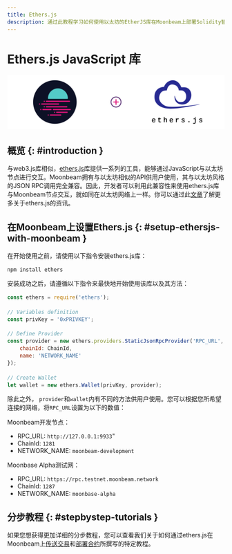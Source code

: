 ```yaml
---
title: Ethers.js
description: 通过此教程学习如何使用以太坊的EtherJS库在Moonbeam上部署Solidity智能合约。
---
```

# Ethers.js JavaScript 库

![Intro diagram](/images/integrations/integrations-ethersjs-banner.png)

## 概览 {: #introduction } 

与web3.js库相似，[ethers.js](https://docs.ethers.io/)库提供一系列的工具，能够通过JavaScript与以太坊节点进行交互。Moonbeam拥有与以太坊相似的API供用户使用，其与以太坊风格的JSON RPC调用完全兼容。因此，开发者可以利用此兼容性来使用ethers.js库与Moonbeam节点交互，就如同在以太坊网络上一样。你可以通过此[文章](https://medium.com/l4-media/announcing-ethers-js-a-web3-alternative-6f134fdd06f3)了解更多关于ethers.js的资讯。

## 在Moonbeam上设置Ethers.js {: #setup-ethersjs-with-moonbeam } 

在开始使用之前，请使用以下指令安装ethers.js库：

```
npm install ethers
```

安装成功之后，请遵循以下指令来最快地开始使用该库以及其方法：

```js
const ethers = require('ethers');

// Variables definition
const privKey = '0xPRIVKEY';

// Define Provider
const provider = new ethers.providers.StaticJsonRpcProvider('RPC_URL', {
    chainId: ChainId,
    name: 'NETWORK_NAME'
});

// Create Wallet
let wallet = new ethers.Wallet(privKey, provider);
```

除此之外， `provider`和`wallet`内有不同的方法供用户使用。您可以根据您所希望连接的网络，将`RPC_URL`设置为以下的数值：

Moonbeam开发节点：
 - RPC_URL: `http://127.0.0.1:9933`"
 - ChainId: `1281`
 - NETWORK_NAME: `moonbeam-development`

Moonbase Alpha测试网：
 - RPC_URL: `https://rpc.testnet.moonbeam.network`
 - ChainId: `1287`
 - NETWORK_NAME: `moonbase-alpha`

## 分步教程  {: #stepbystep-tutorials } 

如果您想获得更加详细的分步教程，您可以查看我们关于如何通过ethers.js在Moonbeam上[传送交易](/getting-started/local-node/send-transaction/)和[部署合约](/getting-started/local-node/deploy-contract/)所撰写的特定教程。
